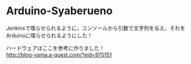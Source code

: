 Arduino-Syaberueno
==================

Jenkinsで喋らせられるように、コンソールから引数で文字列を与え、それをArduinoに喋らせられるようにした！  
  
ハードウェアはここを参考に作りました！  
http://blog-yama.a-quest.com/?eid=970151  


